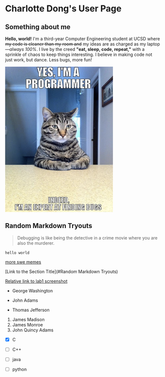 # Charlotte Dong's User Page

## Something about me
**Hello, world!** I'm a third-year Computer Engineering student at UCSD where ~~my code is cleaner than my room and~~ my ideas are as charged as my laptop—*always 100%*. I live by the creed **"eat, sleep, code, repeat,"** with a sprinkle of chaos to keep things interesting. I believe in making code not just work, but dance. Less bugs, more fun!

![cat meme](/lab1-screenshots/cat_meme.png)


## Random Markdown Tryouts 
> Debugging is like being the detective in a crime movie where you are also the murderer.

```
hello world
```

[more swe memes](https://medium.com/fasal-engineering/funniest-software-development-memes-ever-f383ccf32a39)


[Link to the Section Title](#Random Markdown Tryouts)


[Relative link to lab1 screenshot](https://github.com/charl0ttedqy/CSE110/blob/main/lab1-screenshots/lab1-ss1.png)


- George Washington
* John Adams
+ Thomas Jefferson


1. James Madison
2. James Monroe
3. John Quincy Adams


- [x] C
- [ ] C++
- [ ] java
- [ ] python





